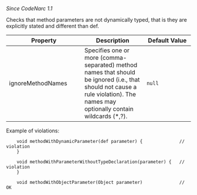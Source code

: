 *Since CodeNarc 1.1*

Checks that method parameters are not dynamically typed, that is they
are explicitly stated and different than def.

<table>
<colgroup>
<col style="width: 40%" />
<col style="width: 33%" />
<col style="width: 25%" />
</colgroup>
<thead>
<tr class="header">
<th>Property</th>
<th>Description</th>
<th>Default Value</th>
</tr>
</thead>
<tbody>
<tr class="odd">
<td>ignoreMethodNames</td>
<td>Specifies one or more (comma-separated) method names that should be ignored (i.e., that should not cause a rule violation). The names may optionally contain wildcards (*,?).</td>
<td><code>null</code></td>
</tr>
</tbody>
</table>

Example of violations:

``` 
    void methodWithDynamicParameter(def parameter) {              // violation
    }

    void methodWithParameterWithoutTypeDeclaration(parameter) {   // violation
    }

    void methodWithObjectParameter(Object parameter)              // OK
```
